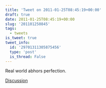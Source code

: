 ```yaml
---
title: 'Tweet on 2011-01-25T08:45:19+00:00'
draft: true
date: 2011-01-25T08:45:19+00:00
slug: '201101250845'
tags:
  - tweets
is_tweet: true
tweet_info:
  id: '29701311305875456'
  type: 'post'
  is_thread: False
---
```




Real world abhors perfection.

[Discussion](https://x.com/sytelus/status/29701311305875456)
